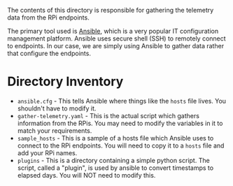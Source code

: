 The contents of this directory is responsible for gathering the telemetry data from the RPi endpoints.

The primary tool used is [Ansible](https://docs.ansible.com/ansible/latest/index.html), which is a very popular IT 
configuration management platform. Ansible uses secure shell (SSH) to remotely connect to endpoints. In our case, 
we are simply using Ansible to gather data rather that configure the endpoints.

# Directory Inventory

- `ansible.cfg` - This tells Ansible where things like the `hosts` file lives.  You shouldn't have to modify it.
- `gather-telemetry.yaml` - This is the actual script which gathers information from the RPis. You may need to modify the variables in it to match your requirements.
- `sample_hosts` - This is a sample of a hosts file which Ansible uses to connect to the RPi endpoints. You will need to copy it to a `hosts` file and add your RPi names.
- `plugins` - This is a directory containing a simple python script. The script, called a "plugin", is used by ansible to convert timestamps to elapsed days. You will NOT need to modify this.

